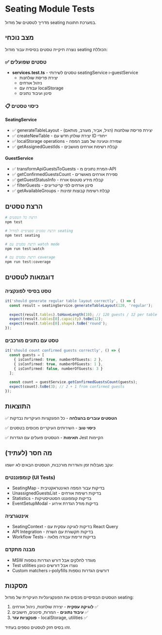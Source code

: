 # Seating Module Tests

מדריך לטסטים של מודול seating במערכת חתונות.

## מצב נוכחי

נוצרה תיקיית טסטים בסיסית עבור מודול seating הכוללת:

### ✅ טסטים שפועלים

- **services.test.ts** - טסטים לשירותי seatingService ו-guestService
  - יצירת פריסת שולחנות
  - ניהול אורחים  
  - עבודה עם localStorage
  - סינון ועיבוד נתונים

### 📋 כיסוי טסטים

#### SeatingService
- ✅ generateTableLayout - יצירת פריסת שולחנות (רגיל, אביר, מעורב, מותאם)
- ✅ createNewTable - יצירת שולחן חדש עם ID ייחודי  
- ✅ localStorage operations - שמירה וטעינה של מצב המפה
- ✅ getAssignedGuestIds - קבלת רשימת אורחים מוושבים

#### GuestService  
- ✅ transformApiGuestsToGuests - המרת נתונים מ-API
- ✅ getConfirmedGuestsCount - ספירת אורחים מאושרים
- ✅ getGuestStatusInfo - קבלת מידע סטטוס אורח
- ✅ filterGuests - סינון אורחים לפי קריטריונים
- ✅ getAvailableGroups - קבלת רשימת קבוצות זמינות

## הרצת טסטים

```bash
# הרצת כל הטסטים
npm test

# הרצת טסטים ספציפיים למודול seating  
npm test seating

# הרצת טסטים עם watch mode
npm run test:watch

# הרצת טסטים עם coverage
npm run test:coverage
```

## דוגמאות לטסטים

### טסט בסיסי לפונקציה

```typescript
it('should generate regular table layout correctly', () => {
  const result = seatingService.generateTableLayout(120, 'regular');
  
  expect(result.tables).toHaveLength(10); // 120 guests / 12 per table
  expect(result.tables[0].capacity).toBe(12);
  expect(result.tables[0].shape).toBe('round');
});
```

### טסט עם נתונים מורכבים

```typescript
it('should count confirmed guests correctly', () => {
  const guests = [
    { isConfirmed: true, numberOfGuests: 2 },
    { isConfirmed: true, numberOfGuests: 1 },
    { isConfirmed: false, numberOfGuests: 3 }
  ];
  
  const count = guestService.getConfirmedGuestsCount(guests);
  expect(count).toBe(3); // 2 + 1 from confirmed guests
});
```

## התוצאות

✅ **הטסטים עוברים בהצלחה** - כל הפונקציות העיקריות נבדקות

✅ **כיסוי טוב** - השירותים העיקריים מכוסים בטסטים

✅ **תאימות** - הטסטים פועלים עם הגדרות Jest הקיימות

## מה חסר (לעתיד)

עקב מגבלות זמן והגדרות מורכבות, הטסטים הבאים לא יושמו:

### קומפוננטים (UI Tests)
- SeatingMap - בדיקות עבור המפה האינטראקטיבית
- UnassignedGuestsList - בדיקות רשימת אורחים
- Statistics - בדיקות קומפוננט הסטטיסטיקות  
- EventSetupModal - בדיקות מודל הגדרת אירוע

### אינטגרציה
- SeatingContext - בדיקות לוגיקה עסקית עם React Query
- API Integration - בדיקות תקשורת עם השרת
- Workflow Tests - בדיקות זרימת עבודה מלאה

### מבנה מתקדם
- MSW מוגדר לחלקים אבל דורש הגדרות נוספות
- Test utilities נוצרו אבל דורשים כוונון
- Custom matchers ו-polyfills דורשים הגדרות נוספות

## מסקנות

הטסטים הבסיסיים מכסים את הפונקציונליות העיקרית של מודול seating:

1. **לוגיקה עסקית** - יצירת שולחנות, ניהול אורחים ✅
2. **עיבוד נתונים** - המרות, סינונים, חישובים ✅  
3. **פונקציות עזר** - localStorage, utilities ✅

זהו בסיס חזק לטסטים נוספים בעתיד. 